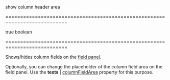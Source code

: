 <!--**
/*-------------------------------------------
    Auto-generated file. Do not modify.
-------------------------------------------

**-->
<!--d-->show column header area<!--/d-->
===========================================================================
<!--default-->true<!--/default-->
<!--type-->boolean<!--/type-->
===========================================================================

<!--shortDescription-->
Shows/hides column fields on the [field panel](/Documentation/Guide/UI_Widgets/Pivot_Grid/Visual_Elements/#Field_Panel).
<!--/shortDescription-->

<!--fullDescription-->
Optionally, you can change the placeholder of the column field area on the field panel. Use the **texts** | [columnFieldArea](/Documentation/ApiReference/UI_Widgets/dxPivotGrid/Configuration/fieldPanel/texts/#columnFieldArea) property for this purpose.
<!--/fullDescription-->